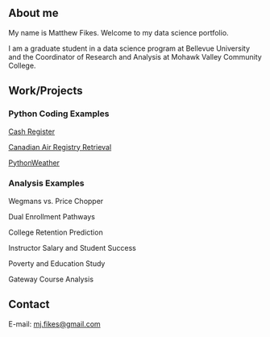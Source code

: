 

## About me

My name is Matthew Fikes. Welcome to my data science portfolio.

I am a graduate student in a data science program at Bellevue University and the Coordinator of Research and Analysis
at Mohawk Valley Community College. 



## Work/Projects
### Python Coding Examples

[Cash Register](https://github.com/mjfikes/DSCPortfolio/tree/main/Cash%20Register)

[Canadian Air Registry Retrieval](https://github.com/mjfikes/DSCPortfolio/tree/main/Canadian%20Air%20Registry)

[PythonWeather](https://github.com/mjfikes/DSCPortfolio/tree/main/PythonWeather)



### Analysis Examples

Wegmans vs. Price Chopper

Dual Enrollment Pathways

College Retention Prediction

Instructor Salary and Student Success

Poverty and Education Study

Gateway Course Analysis 

## Contact
E-mail: [mj.fikes@gmail.com](mailto:mfikes@gmail.com)

